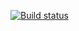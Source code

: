 [![Build status](https://build.appcenter.ms/v0.1/apps/39e8a662-e2d1-458f-b11c-a3141e762325/branches/dev/badge)](https://appcenter.ms)
